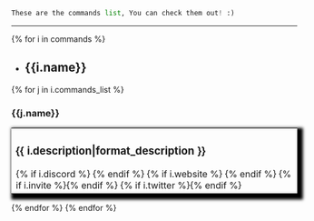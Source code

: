 ```python
These are the commands list, You can check them out! :)
``` 
***
{% for i in commands %}
- ## __{{i.name}}__

{% for j in i.commands_list %}
 ### __{{j.name}}__
<table style="box-shadow: 5px 5px 5px 5px black;">
  <tr>
    <td>
    <h3>{{ i.description|format_description }}</h3>
    {% if i.discord %}
    <a title="{{ i.name|capitalize }} Discord" href="{{ i.discord }}" target="_blank"><i class='bx bxl-discord' style="font-size: 40px; color: #5865F2;"></i></a>
    {% endif %}
    {% if i.website %}
    <a title="{{ i.name|capitalize }} Website" href="{{ i.website }}" target="_blank"><i class='bx bx-globe' style="font-size: 40px;"></i></a>
    {% endif %}
    {% if i.invite %}<a title="{{ i.name }} Invite Link" href="{{ i.invite }}" target="_blank"><i class='bx bx-link' style="font-size: 40px;"></i></a>{% endif %}
    {% if i.twitter %}<a title="{{ i.name }} Twitter Account" href="{{ i.twitter }}" target="_blank"><i class='bx bxl-twitter' style="font-size: 40px; color: #00acee;"></i></a>{% endif %}
    </td>
  </tr>
</table>
{% endfor %}
{% endfor %}
